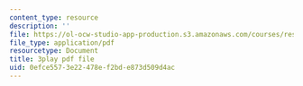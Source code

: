 ```yaml
---
content_type: resource
description: ''
file: https://ol-ocw-studio-app-production.s3.amazonaws.com/courses/res-6-012-introduction-to-probability-spring-2018/0efce5573e22478ef2bde873d509d4ac_UbQcqFH33G0.pdf
file_type: application/pdf
resourcetype: Document
title: 3play pdf file
uid: 0efce557-3e22-478e-f2bd-e873d509d4ac
---
```

